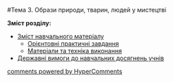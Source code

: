 <div id="hypercomments_widget" class="js-hypercomments-widget invisible"></div>

#Тема 3.  Образи природи, тварин, людей у мистецтві

**Зміст розділу:**
*	[Зміст навчального матеріалу](zmist_navchalnoho_materialu3.md)
	*	[Орієнтовні практичні завдання](oriientovny_tematychni_zavdannya3.md)
	*	[Матеріали та техніка виконання](materialy_ta_tekhnika_vykonannya3.md)
*	[Державні вимоги до навчальних досягнень учнів](derzhavni_vymohy_do_rivnya_zahalnoosvitnoi_pidhotovky_uchnyv3.md)

<div class="js-hypercomments-container">
    <a href="http://hypercomments.com" class="hc-link" title="comments widget">comments powered by HyperComments</a>
</div>